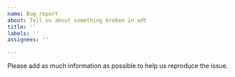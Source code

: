 ```yaml
---
name: Bug report
about: Tell us about something broken in wdt
title: ''
labels: ''
assignees: ''

---
```


Please add as much information as possible to help us reproduce the issue.
